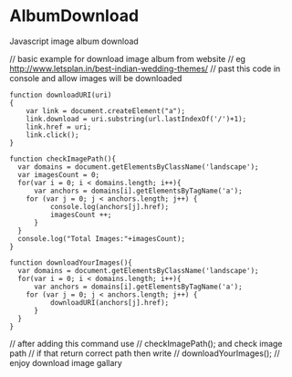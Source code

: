# AlbumDownload
Javascript image album download


// basic example for download image album from website
// eg  http://www.letsplan.in/best-indian-wedding-themes/
// past this code in console and allow images will be downloaded

```
function downloadURI(uri) 
{
    var link = document.createElement("a");
    link.download = uri.substring(url.lastIndexOf('/')+1);
    link.href = uri;
    link.click();
}
```
```
function checkImagePath(){
  var domains = document.getElementsByClassName('landscape');
  var imagesCount = 0;
  for(var i = 0; i < domains.length; i++){
      var anchors = domains[i].getElementsByTagName('a');
    for (var j = 0; j < anchors.length; j++) {
          console.log(anchors[j].href);
          imagesCount ++;
      }
  }
  console.log("Total Images:"+imagesCount);
}
```

```
function downloadYourImages(){
  var domains = document.getElementsByClassName('landscape');
  for(var i = 0; i < domains.length; i++){
      var anchors = domains[i].getElementsByTagName('a');
    for (var j = 0; j < anchors.length; j++) {
          downloadURI(anchors[j].href);
      }
  }   
}
```

// after adding this command use 
// checkImagePath(); and check image path
// if that return correct path then write
// downloadYourImages();
// enjoy download image gallary
